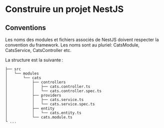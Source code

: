 # Construire un projet NestJS

## Conventions

Les noms des modules et fichiers associés de NestJS doivent respecter la convention du framework. Les noms sont au pluriel: CatsModule, CatsService, CatsController etc.

La structure est la suivante :

```tree
├── src
│   └── modules
│       └── cats
│           ├── controllers
│           │   ├── cats.controller.ts
│           │   └── cats.controller.spec.ts
│           ├── providers
│           │   ├── cats.service.ts
│           │   └── cats.service.spec.ts
│           ├── entity
│           │   └── cats.entity.ts
│           └── cats.module.ts
└ ...
```
